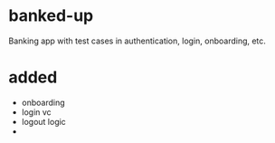 # banked-up

Banking app with test cases in authentication, login, onboarding, etc.

# added
* onboarding
* login vc
* logout logic
*

